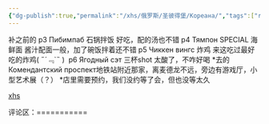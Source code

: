 ```yaml
---
{"dg-publish":true,"permalink":"/xhs/俄罗斯/圣彼得堡/Кореана/","tags":["rednote","圣彼得堡"],"updated":"2025-03-30T20:40:27.817+08:00"}
---
```


 

补之前的
p3 Пибимпаб 石锅拌饭 好吃，配的汤也不错
p4 Тямпон SPECIAL 海鲜面 酱汁配面一般，加了碗饭拌着还不错
p5 Чиккен вингс 炸鸡 来这吃过最好吃的炸鸡( ﻿˶﻿´﹃`˵﻿ ) ﻿
p6 Ягодный сэт 三杯shot 太酸了，不咋好喝
*去的Комендантский проспект地铁站附近那家，离麦德龙不远，旁边有游戏厅，小型艺术展（？）
*店里需要预约，我们没约等了会，但也没等太久

[xhs](https://www.xiaohongshu.com/explore/63ea9e11000000001300cab7?xsec_token=ABjCSIjeXjKMlY1tXW265ksBw_nL7VEGNDapQ6fMZWp4k=&xsec_source=pc_user)

评论区：===========

